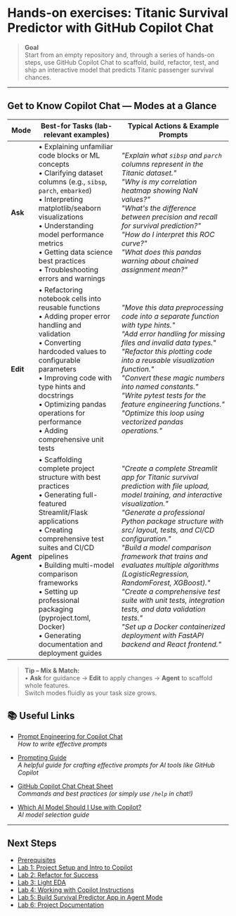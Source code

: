 # Hands-on exercises: Titanic Survival Predictor with GitHub Copilot Chat

> **Goal**  
> Start from an empty repository and, through a series of hands-on steps, use GitHub Copilot Chat to scaffold, build, refactor, test, and ship an interactive model that predicts Titanic passenger survival chances.

---


## Get to Know Copilot Chat — Modes at a Glance

| Mode | Best-for Tasks (lab-relevant examples) | Typical Actions & Example Prompts |
|------|----------------------------------------|-----------------------------------|
| **Ask** | • Explaining unfamiliar code blocks or ML concepts<br>• Clarifying dataset columns (e.g., `sibsp`, `parch`, `embarked`)<br>• Interpreting matplotlib/seaborn visualizations<br>• Understanding model performance metrics<br>• Getting data science best practices<br>• Troubleshooting errors and warnings | *"Explain what `sibsp` and `parch` columns represent in the Titanic dataset."*<br>*"Why is my correlation heatmap showing NaN values?"*<br>*"What's the difference between precision and recall for survival prediction?"*<br>*"How do I interpret this ROC curve?"*<br>*"What does this pandas warning about chained assignment mean?"* |
| **Edit** | • Refactoring notebook cells into reusable functions<br>• Adding proper error handling and validation<br>• Converting hardcoded values to configurable parameters<br>• Improving code with type hints and docstrings<br>• Optimizing pandas operations for performance<br>• Adding comprehensive unit tests | *"Move this data preprocessing code into a separate function with type hints."*<br>*"Add error handling for missing files and invalid data types."*<br>*"Refactor this plotting code into a reusable visualization function."*<br>*"Convert these magic numbers into named constants."*<br>*"Write pytest tests for the feature engineering functions."*<br>*"Optimize this loop using vectorized pandas operations."* |
| **Agent** | • Scaffolding complete project structure with best practices<br>• Generating full-featured Streamlit/Flask applications<br>• Creating comprehensive test suites and CI/CD pipelines<br>• Building multi-model comparison frameworks<br>• Setting up professional packaging (pyproject.toml, Docker)<br>• Generating documentation and deployment guides | *"Create a complete Streamlit app for Titanic survival prediction with file upload, model training, and interactive visualization."*<br>*"Generate a professional Python package structure with src/ layout, tests, and CI/CD configuration."*<br>*"Build a model comparison framework that trains and evaluates multiple algorithms (LogisticRegression, RandomForest, XGBoost)."*<br>*"Create a comprehensive test suite with unit tests, integration tests, and data validation tests."*<br>*"Set up a Docker containerized deployment with FastAPI backend and React frontend."* |

> **Tip – Mix & Match:**  
> • **Ask** for guidance → **Edit** to apply changes → **Agent** to scaffold whole features.  
> Switch modes fluidly as your task size grows.

## 📚 Useful Links

- [Prompt Engineering for Copilot Chat](https://docs.github.com/en/copilot/using-github-copilot/copilot-chat/prompt-engineering-for-copilot-chat)  
  *How to write effective prompts*

- [Prompting Guide](https://www.promptingguide.ai/)  
  *A helpful guide for crafting effective prompts for AI tools like GitHub Copilot*

- [GitHub Copilot Chat Cheat Sheet](https://docs.github.com/en/copilot/using-github-copilot/copilot-chat/github-copilot-chat-cheat-sheet?tool=vscode)  
  *Commands and best practices (or simply use `/help` in chat!)*

- [Which AI Model Should I Use with Copilot?](https://github.blog/ai-and-ml/github-copilot/which-ai-model-should-i-use-with-github-copilot/)  
  *AI model selection guide*

---

## Next Steps

- [Prerequisites](./Prerequisites.md)
- [Lab 1: Project Setup and Intro to Copilot](./Lab%201%20Project%20Setup%20and%20Intro%20to%20Copilot.md)
- [Lab 2: Refactor for Success](./Lab%202%20Refactor%20for%20Success.md)
- [Lab 3: Light EDA](./Lab%203%20EDA.md)
- [Lab 4: Working with Copilot Instructions](./Lab%204%20Working%20with%20Copilot%20Instructions.md)
- [Lab 5: Build Survival Predictor App in Agent Mode](./Lab%205%20Survival%20Predictor%20App.md)
- [Lab 6: Project Documentation](./Lab%206%20Document.md)





